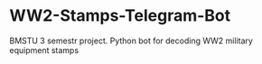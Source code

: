 # WW2-Stamps-Telegram-Bot
BMSTU 3 semestr project. Python bot for decoding WW2 military equipment stamps
